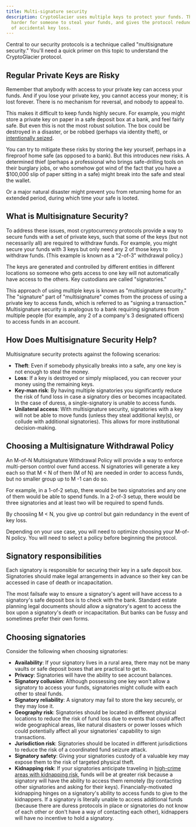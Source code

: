 ```yaml
---
title: Multi-signature security
description: CryptoGlacier uses multiple keys to protect your funds. This makes it
  harder for someone to steal your funds, and gives the protocol redundance in case
  of accidental key loss.
---
```


Central to our security protocols is
a technique called "multisignature security." You'll need a quick primer on
this topic to understand the CryptoGlacier protocol.

## Regular Private Keys are Risky

Remember that anybody with access to your private key can access your
funds. And if you lose your private key, you cannot access your money; it is
lost forever. There is no mechanism for reversal, and nobody to appeal
to.

This makes it difficult to keep funds highly secure. For example, you
might store a private key on paper in a safe deposit box at a bank, and feel
fairly safe. But even this is not the most robust solution. The box could be
destroyed in a disaster, or be robbed (perhaps via identity theft), or
[intentionally seized](http://abcnews.go.com/GMA/story?id=4832471).

You can try to mitigate these risks by storing the key yourself, perhaps in a
fireproof home safe (as opposed to a bank). But this introduces new risks. A
determined thief (perhaps a professional who brings safe-drilling tools on their
burglary jobs, or who somehow got wind of the fact that you have a $100,000
slip of paper sitting in a safe) might break into the safe and steal the wallet.

Or a major natural disaster might prevent you from returning home for an
extended period, during which time your safe is looted.

## What is Multisignature Security?

To address these issues, most cryptocurrency protocols provide a way to
secure funds with a set of private keys, such that some of the keys (but
not necessarily all) are required to withdraw funds. For example, you might
secure your funds with 3 keys but only need any 2 of those keys to withdraw
funds. (This example is known as a "2-of-3" withdrawal policy.)

The keys are generated and controlled by different entities in different
locations so someone who gets access to one key will not automatically
have access to the others. Key custodians are called "signatories."

This approach of using multiple
keys is known as "multisignature security." The "signature" part of
"multisignature" comes from the process of using a private key to access
funds, which is referred to as "signing a transaction." Multisignature
security is analogous to a bank requiring signatures from multiple people
(for example, any 2 of a company's 3 designated officers) to access funds in
an account.

## How Does Multisignature Security Help?

Multisignature security protects against the following scenarios:

* **Theft**: Even if somebody physically breaks into a safe, any one key is not
enough to steal the money.
* **Loss**: If a key is destroyed or simply misplaced, you can recover your money
using the remaining keys.
* **Key-man risk**:
By having multiple signatories you significantly reduce the risk of fund
loss in case a signatory dies or becomes incapacitated. In the case of duress,
a single-signatory is unable to access funds.
* **Unilateral access**: With multisignature security, signatories with a key
will not be able to move funds (unless they steal additional key(s), or collude
with additional signatories). This allows for more institutional decision-making.

## Choosing a Multisignature Withdrawal Policy

An M-of-N Multisignature Withdrawal Policy will provide a way to enforce multi-person
control over fund access. N signatories will generate a key each so that M < N of them
(M of N) are needed in order to access funds, but no smaller group up to M -1 can do so.

For example, in a 1-of-2 setup, there would be two signatories and any one of them would
be able to spend funds. In a 2-of-3 setup, there would be three signatories and at least
two will be required to spend funds.

By choosiing M < N, you give up control but gain redundancy in the event of key loss.

Depending on your use case, you will need to optimize choosing your M-of-N policy. You will
need to select a policy before beginning the protocol.

## Signatory responsibilities

Each signatory is responsible for securing their key in a safe deposit box.
Signatories should make legal arrangements in advance so their key can be
accessed in case of death or incapacitation.

The most failsafe way to ensure a signatory's agent will have access to a
signatory's safe deposit box is to check with the bank. Standard estate
planning legal documents should allow a signatory's agent to access the box
upon a signatory's death or incapacitation. But banks can be fussy and
sometimes prefer their own forms.

## Choosing signatories

Consider the following when choosing signatories:

* **Availability**: If your signatory lives in a rural area, there may not be
many vaults or safe deposit boxes that are practical to get to.
* **Privacy**: Signatories will have the ability to see account balances.
* **Signatory collusion**: Although possessing one key won't allow a signatory
to access your funds, signatories might collude with each other to steal funds.
* **Signatory reliability**: A signatory may fail to store the key securely, or
they may lose it.
* **Geography risk**: Signatories should be located in different physical
locations to reduce the risk of fund loss due to events that could affect wide
geographical areas, like natural disasters or power losses which could
potentially affect all your signatories' capability to sign transactions.
* **Jurisdiction risk**: Signatories should be located in different
jurisdictions to reduce the risk of a coordinated fund seizure attack.
* **Signatory safety**: Giving your signatories custody of a valuable key may
expose them to the risk of targeted physical theft.
* **Kidnapping risk**: If your signatories anticipate traveling in
[high-crime areas with kidnapping risk](http://www.nytimes.com/2012/05/03/business/kidnapping-becomes-a-growing-travel-risk.html),
funds will be at greater risk because a signatory will have the ability to
access them remotely (by contacting other signatories and asking for their
keys). Financially-motivated kidnapping hinges on a signatory's ability to
access funds to give to the kidnappers. If a signatory is literally unable to
access additional funds (because there are duress protocols in place or
signatories do not know of each other or don't have a way of contacting each
other), kidnappers will have no incentive to hold a signatory.
